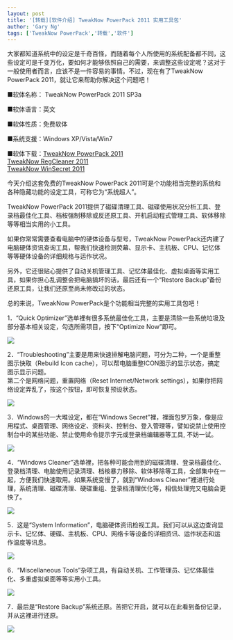 ```yaml
---
layout: post
title: '[转载][软件介绍] TweakNow PowerPack 2011 实用工具包'
author: 'Gary Ng'
tags: ['TweakNow PowerPack','转载','软件']
---
```


  
 大家都知道系统中的设定是千奇百怪，而随着每个人所使用的系统配备都不同，这些设定可是千变万化，要如何才能够依照自己的需要，来调整这些设定呢？这对于一般使用者而言，应该不是一件容易的事情。不过，现在有了TweakNow PowerPack 2011，就让它来帮助你解决这个问题吧！  
  
  
  
■软体名称： TweakNow PowerPack 2011 SP3a  
  
■软体语言：英文  
  
■软体性质：免费软体  
  
■系统支援：Windows XP/Vista/Win7  
  
■软体下载：[TweakNow PowerPack 2011](http://tweaknow.com/download/PowerPack342.exe)  
                      [TweakNow RegCleaner 2011](http://tweaknow.com/download/RegCleaner640.exe)  
                      [TweakNow WinSecret 2011](http://tweaknow.com/download/WinSecret351.exe)  
  
  
  
今天介绍这套免费的TweakNow PowerPack 2011可是个功能相当完整的系统和各种隐藏功能的设定工具，可称它为“系统超人”。  
  
TweakNow PowerPack 2011提供了磁碟清理工具、磁碟使用状况分析工具、登录档最佳化工具、档桉强制移除或反还原工具、开机启动程式管理工具、软体移除等等相当实用的小工具。  
  
如果你常常需要查看电脑中的硬体设备与型号，TweakNow PowerPack还内建了电脑硬体资讯查询工具，帮我们快速检测荧幕、显示卡、主机板、CPU、记忆体等等硬体设备的详细规格与运作状况。  
  
另外，它还很贴心提供了自动关机管理工具、记忆体最佳化、虚拟桌面等实用工具，如果你担心乱调整会把电脑搞坏的话，最后还有一个“Restore Backup”备份还原工具，让我们还原至尚未修改过的状态。  
  
总的来说，TweakNow PowerPack是个功能相当完整的实用工具包吧！  
  
  
1．“Quick Optimizer”选单裡有很多系统最佳化工具，主要是清除一些系统垃圾及部分基本相关设定，勾选所需项目，按下“Optimize Now”即可。  


![](http://182.54.217.27/sites/default/files/story/2011/10/02/big/20111003web01.jpg)

  
  
2．“Troubleshooting”主要是用来快速排解电脑问题，可分为二种，一个是重整图示快取（Rebuild Icon cache），可以帮电脑重整ICON图示的显示状态，搞定图示显示问题。  
第二个是网络问题，重置网络（Reset Internet/Network settings），如果你把网络设定弄乱了，按这个按钮，即可恢复预设状态。  


![](http://182.54.217.27/sites/default/files/story/2011/10/02/big/20111003web02.jpg)

  
  
3．Windows的一大堆设定，都在“Windows Secret”裡，裡面包罗万象，像是应用程式、桌面管理、网络设定、资料夹、控制台、登入管理等，譬如说禁止使用控制台中的某些功能、禁止使用命令提示字元或登录档编辑器等工具, 不妨一试。  


![](http://182.54.217.27/sites/default/files/story/2011/10/02/big/20111003web03.jpg)

  
  
4．“Windows Cleaner”选单裡，把各种可能会用到的磁碟清理、登录档最佳化、登录档清理、电脑使用记录清理、档桉暴力移除、软体移除等工具，全部集中在一起，方便我们快速取用。如果系统变慢了，就到“Windows Cleaner”裡进行处理，系统清理、磁碟清理、硬碟重组、登录档清理优化等，相信处理完又电脑会更快了。  


![](http://182.54.217.27/sites/default/files/story/2011/10/02/big/20111003web04.jpg)

  
  
5．这是“System Information”，电脑硬体资讯检视工具。我们可以从这边查询显示卡、记忆体、硬碟、主机板、CPU、网络卡等设备的详细资讯、运作状态和运作温度等讯息。  


![](http://182.54.217.27/sites/default/files/story/2011/10/02/big/20111003web05.jpg)

  
  
6．“Miscellaneous Tools”杂项工具，有自动关机、工作管理员、记忆体最佳化、多重虚拟桌面等等实用小工具。  


![](http://182.54.217.27/sites/default/files/story/2011/10/02/big/20111003web06.jpg)

  
  


7．最后是“Restore Backup”系统还原。苦把它开启，就可以在此看到备份记录，并从这裡进行还原。  


![](http://182.54.217.27/sites/default/files/story/2011/10/02/big/20111003web07.jpg)

  

